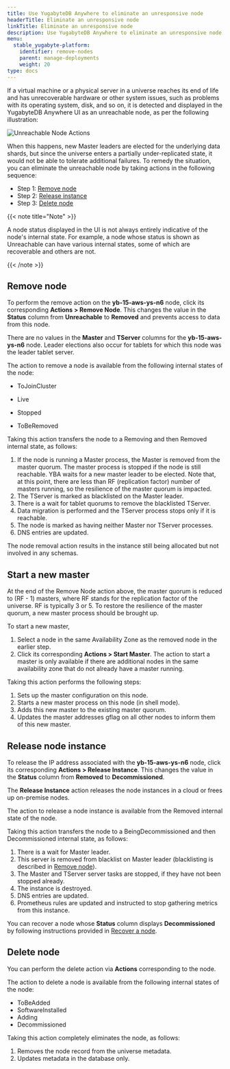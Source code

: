 ```yaml
---
title: Use YugabyteDB Anywhere to eliminate an unresponsive node
headerTitle: Eliminate an unresponsive node
linkTitle: Eliminate an unresponsive node
description: Use YugabyteDB Anywhere to eliminate an unresponsive node.
menu:
  stable_yugabyte-platform:
    identifier: remove-nodes
    parent: manage-deployments
    weight: 20
type: docs
---
```


If a virtual machine or a physical server in a universe reaches its end of life and has unrecoverable hardware or other system issues, such as problems with its operating system, disk, and so on, it is detected and displayed in the YugabyteDB Anywhere UI as an unreachable node, as per the following illustration:

![Unreachable Node Actions](/images/ee/node-actions-unreachable.png)

When this happens, new Master leaders are elected for the underlying data shards, but since the universe enters a partially under-replicated state, it would not be able to tolerate additional failures. To remedy the situation, you can eliminate the unreachable node by taking actions in the following sequence:

- Step 1: [Remove node](#remove-node)
- Step 2: [Release instance](#release-instance)
- Step 3: [Delete node](#delete-node)

{{< note title="Note" >}}

A node status displayed in the UI is not always entirely indicative of the node's internal state. For example, a node whose status is shown as Unreachable can have various internal states, some of which are recoverable and others are not.

{{< /note >}}

## Remove node

To perform the remove action on the **yb-15-aws-ys-n6** node, click its corresponding **Actions > Remove Node**. This changes the value in the **Status** column from **Unreachable** to **Removed** and prevents access to data from this node.

There are no values in the **Master** and **TServer** columns for the **yb-15-aws-ys-n6** node. Leader elections also occur for tablets for which this node was the leader tablet server.

The action to remove a node is available from the following internal states of the node:

- ToJoinCluster

- Live
- Stopped
- ToBeRemoved

Taking this action transfers the node to a Removing and then Removed internal state, as follows:

1. If the node is running a Master process, the Master is removed from the master quorum. The master process is stopped if the node is still reachable. YBA waits for a new master leader to be elected. Note that, at this point, there are less than RF (replication factor) number of masters running, so the resilience of the master quorum is impacted.
2. The TServer is marked as blacklisted on the Master leader.
3. There is a wait for tablet quorums to remove the blacklisted TServer.
4. Data migration is performed and the TServer process stops only if it is reachable.
5. The node is marked as having neither Master nor TServer processes.
6. DNS entries are updated.

The node removal action results in the instance still being allocated but not involved in any schemas.

## Start a new master

At the end of the Remove Node action above, the master quorum is reduced to (RF - 1) masters, where RF stands for the replication factor of the universe. RF is typically 3 or 5. To restore the resilience of the master quorum, a new master process should be brought up.

To start a new master, 
1. Select a node in the same Availability Zone as the removed node in the earlier step.
2. Click its corresponding **Actions > Start Master**. The action to start a master is only available if there are additional nodes in the same availability zone that do not already have a master running.

Taking this action performs the following steps:
1. Sets up the master configuration on this node.
2. Starts a new master process on this node (in shell mode).
3. Adds this new master to the existing master quorum.
4. Updates the master addresses gflag on all other nodes to inform them of this new master.

## Release node instance

To release the IP address associated with the **yb-15-aws-ys-n6** node, click its corresponding **Actions > Release Instance**. This changes the value in the **Status** column from **Removed** to **Decommissioned**.

The **Release Instance** action releases the node instances in a cloud or frees up on-premise nodes.

The action to release a node instance is available from the Removed internal state of the node.

Taking this action transfers the node to a BeingDecommissioned and then Decommissioned internal state, as follows:

1. There is a wait for Master leader.
2. This server is removed from blacklist on Master leader (blacklisting is described in [Remove node](#remove-node)).
3. The Master and TServer server tasks are stopped, if they have not been stopped already.
4. The instance is destroyed.
5. DNS entries are updated.
6. Prometheus rules are updated and instructed to stop gathering metrics from this instance.

You can recover a node whose **Status** column displays **Decommissioned** by following instructions provided in [Recover a node](../add-nodes/).

## Delete node

You can perform the delete action via **Actions** corresponding to the node.

The action to delete a node is available from the following internal states of the node:

- ToBeAdded
- SoftwareInstalled
- Adding
- Decommissioned

Taking this action completely eliminates the node, as follows:

1. Removes the node record from the universe metadata.
2. Updates metadata in the database only.
